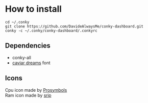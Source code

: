 # How to install

```
cd ~/.conky
git clone https://github.com/DavideAlwaysMe/conky-dashboard.git
conky -c ~/.conky/conky-dashboard/.conkyrc
```
## Dependencies

- conky-all
- [caviar dreams](https://www.dafont.com/caviar-dreams.font) font
## Icons
<div>Cpu icon made by <a href="https://www.flaticon.com/authors/prosymbols" text="Prosymbols">Prosymbols</a></div>
<div>Ram icon made by <a href="https://www.flaticon.com/authors/srip" title="srip">srip</a></div>
